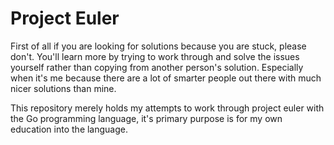 # Project Euler
First of all if you are looking for solutions because you are stuck, please don't. You'll learn more by trying to work through and solve the issues yourself rather than copying from another person's solution. Especially when it's me because there are a lot of smarter people out there with much nicer solutions than mine.

This repository merely holds my attempts to work through project euler with the Go programming language, it's primary purpose is for my own education into the language.